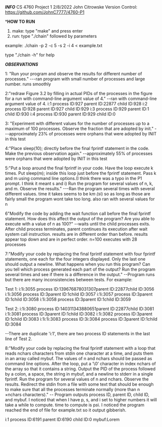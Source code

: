 ***INFO***
CS 4760
Project 1
2/8/2022
John Citrowske
Version Control: https://github.com/JohnC7777/4760-P1


***HOW TO RUN**
1. make:  type "make" and press enter
2. run: type "./chain" followed by parameters

example:
./chain -p 2 -c 5 -s 2 -i 4 < example.txt

type "./chain -h"  for help



***OBSERVATIONS***


1: "Run your program and observe the results for different number of processes."
---ran program with small number of processes and large number. runs smoothly

2:"redraw Figure 3.2 by filling in actual PIDs of the processes in the figure for a run with command-line argument value of 4."
--ran with command-line argument value of 4.
i:1 process ID:927 parent ID:22877 child ID:928
i:2 process ID:928 parent ID:927 child ID:929
i:3 process ID:929 parent ID:1 child ID:930
i:4 process ID:930 parent ID:929 child ID:0


3: "Experiment with different values for the number of processes up to a maximum of 100 processes. Observe the fraction that are adopted by init."
---approximately 23% of processes were orphans that were adopted by INIT in this test

4:"Place sleep(10); directly before the final fprintf statement in the code. Make the previous observation again."
--approximately 55% of processes were orphans that were adopted by INIT in this test

5:"Put a loop around the final fprintf in your code. Have the loop execute k times. Put sleep(m); inside this loop just before the fprintf statement. Pass k and m using command line options.(I think there was a typo in the P1 prompt. I think it meant s and i) Run the program for several values of n, k, and m. Observe the results."
---Ran the program several times with several different values. time it takes seems to be k*m (s*i) so as long as those are fairly small the program wont take too long. also ran with several values for n

6"Modify the code by adding the wait function call before the final fprintf statement. How does this affect the output of the program?
Are you able to execute with a value of n as 100?"
--waits until the child processes exits. After child process terminates, parent continues its execution after wait system call instruction. results are in different order than before. results appear top down and are in perfect order. n=100 executes with 28 processes

7:"Modify your code by replacing the final fprintf statement with four fprintf statements, one each for the four
integers displayed. Only the last one should output a newline. What happens when you run this program? Can you tell
which process generated each part of the output? Run the program several times and see if there is a difference in the
output."
--Program runs but there are many inconsistencies between tests. 
For example:

Test 1:
i:1i:3055 process ID:139676878031307parent ID:22877child ID:3056
i:1i:3056 process ID:3parent ID:1child ID:3057
i:1i:3057 process ID:3parent ID:1child ID:3058
i:1i:3058 process ID:3parent ID:1child ID:3059

Test 2:
i:1i:3080 process ID:140311343880651parent ID:22877child ID:3081
i:1i:3081 process ID:3parent ID:1child ID:3082
i:1i:3082 process ID:3parent ID:1child ID:3083
i:1i:1i:3083 process ID:3i:3084 process ID:3parent ID:1child ID:3084

--There are duplicate 'i:1', there are two process ID statements in the last line of Test 2.



8:"Modify your code by replacing the final fprintf statement with a loop that reads nchars characters from stdin one
character at a time, and puts them in an array called mybuf. The values of n and nchars should be passed as command
line options. After the loop, put a ’\0’ character in index nchars of the array so that it contains a string. Output the
PID of the process followed by a colon, a space, the string in mybuf, and a newline to stderr in a single fprintf.
Run the program for several values of n and nchars. Observe the results. Redirect the stdin from a file with some
text that should be enough to make sure that all the processes terminate normally (more than n ×nchars characters)."
-- Program outputs process ID, parent ID, child ID, and mybuf. I noticed that when I have p, s, and i set to higher numbers it will take a while to compute. time to compute is p*s*i. I noticed the program reached the end of file for example.txt so it output gibberish.

i:1 process ID:6191 parent ID:6190 child ID:0 mybuf:Lorem








